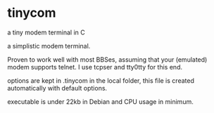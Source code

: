 # tinycom
a tiny modem terminal in C

a simplistic modem terminal. 

Proven to work well with most BBSes, assuming that your (emulated) modem supports telnet. I use tcpser and tty0tty for this end.

options are kept in .tinycom in the local folder, this file is created automatically with default options.

executable is under 22kb in Debian and CPU usage in minimum.


